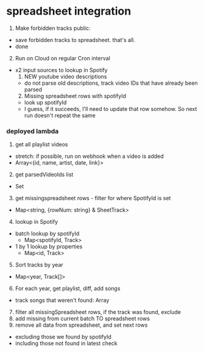# spreadsheet integration

1. Make forbidden tracks public:
  - save forbidden tracks to spreadsheet. that's all.
  - done

2. Run on Cloud on regular Cron interval
  - x2 input sources to lookup in Spotify
    1. NEW youtube video descriptions
      - do not parse old descriptions, track video IDs that have already been parsed
    2. Missing spreadsheet rows with spotifyId
      - look up spotifyId
      - I guess, if it succeeds, I'll need to update that row somehow. So next run doesn't repeat the same

### deployed lambda
1. get all playlist videos
  - stretch: if possible, run on webhook when a video is added
  - Array<{id, name, artist, date, link}>
2. get parsedVideoIds list
  - Set<string>
3. get missingspreadsheet rows - filter for where SpotifyId is set
  - Map<string, {rowNum: string} & SheetTrack>
4. lookup in Spotify
  - batch lookup by spotifyId
    - Map<spotifyId, Track>
  - 1 by 1 lookup by properties
    - Map<id, Track>
5. Sort tracks by year
  - Map<year, Track[]>
6. For each year, get playlist, diff, add songs
  - track songs that weren't found: Array<Track>
7. filter all missingSpreadsheet rows, if the track was found, exclude
8. add missing from current batch TO spreadsheet rows
9. remove all data from spreadsheet, and set next rows
  - excluding those we found by spotifyId
  - including those not found in latest check